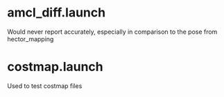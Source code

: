 # amcl_diff.launch
Would never report accurately, especially in comparison to the pose from hector_mapping

# costmap.launch
Used to test costmap files